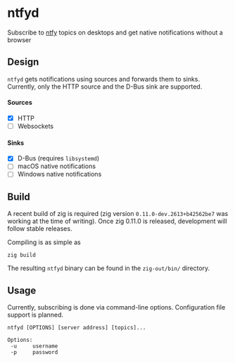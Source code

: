 # ntfyd

Subscribe to [ntfy](https://ntfy.sh) topics on desktops and get native
notifications without a browser

## Design

`ntfyd` gets notifications using sources and forwards them to
sinks. Currently, only the HTTP source and the D-Bus sink are
supported.

#### Sources

- [x] HTTP
- [ ] Websockets

#### Sinks

- [x] D-Bus (requires `libsystemd`)
- [ ] macOS native notifications
- [ ] Windows native notifications

## Build

A recent build of zig is required (zig version
`0.11.0-dev.2613+b42562be7` was working at the time of writing). Once
zig 0.11.0 is released, development will follow stable releases.

Compiling is as simple as

```
zig build
```

The resulting `ntfyd` binary can be found in the `zig-out/bin/`
directory.

## Usage

Currently, subscribing is done via command-line options. Configuration
file support is planned.

```
ntfyd [OPTIONS] [server address] [topics]...

Options:
 -u     username
 -p     password
```
